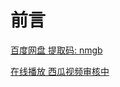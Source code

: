 # 前言

[百度网盘 提取码: nmgb](https://pan.baidu.com/s/1l9hjqEkfUtuAa4sPNmU75A)

[在线播放 西瓜视频审核中]()























